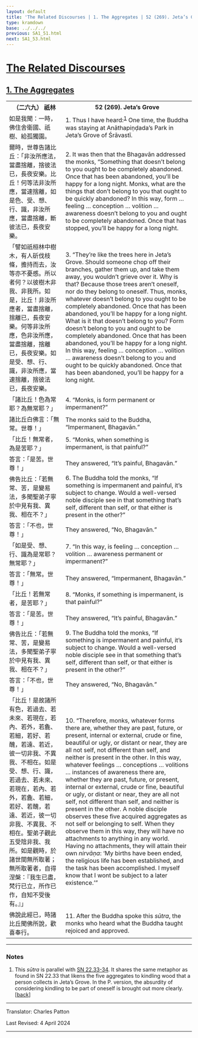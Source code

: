 ```yaml
---
layout: default
title: 'The Related Discourses | 1. The Aggregates | 52 (269). Jeta’s Grove'
type: kramdown
base: ../../../
previous: SA1_51.html
next: SA1_53.html
---
```


<h1><a href='../index.html'>The Related Discourses</a></h1>
<h2><a href='index.html'>1. The Aggregates</a></h2>

<table class="trans">
  <th class='ch'>（二六九） 祇林</th>
  <th class='en'>52 (269). Jeta’s Grove</th>
  <tr>
    <td title='t125.2.70b1'>如是我聞：一時，佛住舍衛國、祇樹、給孤獨園。</td>
    <td id='p1'>1. Thus I have heard:<sup id="ref1"><a href="#n1">1</a></sup> One time, the Buddha was staying at Anāthapiṇḍada’s Park in Jeta’s Grove of Śrāvastī.</td>
  </tr>
  <tr>
    <td title='t125.2.70b2'>爾時，世尊告諸比丘：「非汝所應法，當盡捨離，捨彼法已，長夜安樂。比丘！何等法非汝所應，當速捨離，如是色、受、想、行、識，非汝所應，當盡捨離，斷彼法已，長夜安樂。</td>
    <td id='p2'>2. It was then that the Bhagavān addressed the monks, “Something that doesn’t belong to you ought to be completely abandoned. Once that has been abandoned, you’ll be happy for a long night. Monks, what are the things that don’t belong to you that ought to be quickly abandoned? In this way, form … feeling … conception … volition … awareness doesn’t belong to you and ought to be completely abandoned. Once that has stopped, you’ll be happy for a long night.</td>
  </tr>
  <tr>
    <td title='t125.2.70b8'>「譬如祇桓林中樹木，有人斫伐枝條，擔持而去，汝等亦不憂慼。所以者何？以彼樹木非我、非我所。如是，比丘！非汝所應者，當盡捨離，捨離已，長夜安樂。何等非汝所應，色非汝所應，當盡捨離，捨離已，長夜安樂。如是受、想、行、識，非汝所應，當速捨離，捨彼法已，長夜安樂。</td>
    <td id='p3'>3. “They’re like the trees here in Jeta’s Grove. Should someone chop off their branches, gather them up, and take them away, you wouldn’t grieve over it. Why is that? Because those trees aren’t oneself, nor do they belong to oneself. Thus, monks, whatever doesn’t belong to you ought to be completely abandoned. Once that has been abandoned, you’ll be happy for a long night. What is it that doesn’t belong to you? Form doesn’t belong to you and ought to be completely abandoned. Once that has been abandoned, you’ll be happy for a long night. In this way, feeling … conception … volition … awareness doesn’t belong to you and ought to be quickly abandoned. Once that has been abandoned, you’ll be happy for a long night.</td>
  </tr>
  <tr>
    <td title='t125.2.70b8'>「諸比丘！色為常耶？為無常耶？」</td>
    <td id='p4'>4. “Monks, is form permanent or impermanent?”</td>
  </tr>
  <tr>
    <td title='t125.2.70b13'>諸比丘白佛言：「無常。世尊！」</td>
    <td>The monks said to the Buddha, “Impermanent, Bhagavān.”</td>
  </tr>
  <tr>
    <td title='t125.2.70b13'>「比丘！無常者，為是苦耶？」</td>
    <td id='p5'>5. “Monks, when something is impermanent, is that painful?”</td>
  </tr>
  <tr>
    <td title='t125.2.70b14'>答言：「是苦。世尊！」</td>
    <td>They answered, “It’s painful, Bhagavān.”</td>
  </tr>
  <tr>
    <td title='t125.2.70b14'>佛告比丘：「若無常、苦，是變易法，多聞聖弟子寧於中見有我、異我、相在不？」</td>
    <td id='p6'>6. The Buddha told the monks, “If something is impermanent and painful, it’s subject to change. Would a well-versed noble disciple see in that something that’s self, different than self, or that either is present in the other?”</td>
  </tr>
  <tr>
    <td title='t125.2.70b16'>答言：「不也，世尊！」</td>
    <td>They answered, “No, Bhagavān.”</td>
  </tr>
  <tr>
    <td title='t125.2.70b16'>「如是受、想、行、識為是常耶？無常耶？」</td>
    <td id='p7'>7. “In this way, is feeling … conception … volition … awareness permanent or impermanent?”</td>
  </tr>
  <tr>
    <td title='t125.2.70b17'>答言：「無常。世尊！」</td>
    <td>They answered, “Impermanent, Bhagavān.”</td>
  </tr>
  <tr>
    <td title='t125.2.70b17'>「比丘！若無常者，是苦耶？」</td>
    <td id='p8'>8. “Monks, if something is impermanent, is that painful?”</td>
  </tr>
  <tr>
    <td title='t125.2.70b18'>答言：「是苦。世尊！」</td>
    <td>They answered, “It’s painful, Bhagavān.”</td>
  </tr>
  <tr>
    <td title='t125.2.70b18'>佛告比丘：「若無常、苦，是變易法，多聞聖弟子寧於中見有我、異我、相在不？」</td>
    <td id='p9'>9. The Buddha told the monks, “If something is impermanent and painful, it’s subject to change. Would a well-versed noble disciple see in that something that’s self, different than self, or that either is present in the other?”</td>
  </tr>
  <tr>
    <td title='t125.2.70b20'>答言：「不也，世尊！」</td>
    <td>They answered, “No, Bhagavān.”</td>
  </tr>
  <tr>
    <td title='t125.2.70b20'>「比丘！是故諸所有色，若過去、若未來、若現在，若內、若外，若麁、若細，若好、若醜，若遠、若近，彼一切非我、不異我、不相在。如是受、想、行、識，若過去、若未來、若現在，若內、若外，若麁、若細，若好、若醜，若遠、若近，彼一切非我、不異我、不相在。聖弟子觀此五受陰非我、我所。如是觀時，於諸世間無所取著；無所取著者，自得涅槃：『我生已盡，梵行已立，所作已作，自知不受後有。』」</td>
    <td id='p10'>10. “Therefore, monks, whatever forms there are, whether they are past, future, or present, internal or external, crude or fine, beautiful or ugly, or distant or near, they are all not self, not different than self, and neither is present in the other. In this way, whatever feelings … conceptions … volitions … instances of awareness there are, whether they are past, future, or present, internal or external, crude or fine, beautiful or ugly, or distant or near, they are all not self, not different than self, and neither is present in the other. A noble disciple observes these five acquired aggregates as not self or belonging to self. When they observe them in this way, they will have no attachments to anything in any world. Having no attachments, they will attain their own <em>nirvāṇa</em>: ‘My births have been ended, the religious life has been established, and the task has been accomplished. I myself know that I wont be subject to a later existence.’”</td>
  </tr>
  <tr>
    <td title='t125.2.70b29'>佛說此經已，時諸比丘聞佛所說，歡喜奉行。</td>
    <td id='p11'>11. After the Buddha spoke this <em>sūtra</em>, the monks who heard what the Buddha taught rejoiced and approved.</td>
  </tr>
</table>

<hr/>

<h3 id="notes">Notes</h3>

<ol>
<li id="n1">This <em>sūtra</em> is parallel with <a href="https://suttacentral.net/sn22.33" target="_blank">SN 22.33-34</a>. It shares the same metaphor as found in SN 22.33 that likens the five aggregates to kindling wood that a person collects in Jeta’s Grove. In the P. version, the absurdity of considering kindling to be part of oneself is brought out more clearly. [<a href="#ref1">back</a>]</li>
</ol>
<hr/>

<p class="translator">Translator: Charles Patton</p>
<p class='revised'>Last Revised: 4 April 2024</p>

<hr/>